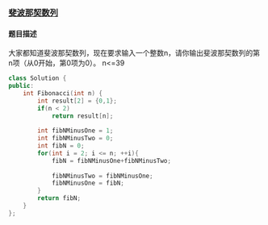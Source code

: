 ### [斐波那契数列](https://www.nowcoder.com/practice/c6c7742f5ba7442aada113136ddea0c3?tpId=13&tqId=11160&tPage=1&rp=1&ru=%2Fta%2Fcoding-interviews&qru=%2Fta%2Fcoding-interviews%2Fquestion-ranking)
#### 题目描述
大家都知道斐波那契数列，现在要求输入一个整数n，请你输出斐波那契数列的第n项（从0开始，第0项为0）。
n<=39
```c++
class Solution {
public:
    int Fibonacci(int n) {
		int result[2] = {0,1};
        if(n < 2)
            return result[n];
         
        int fibNMinusOne = 1;
        int fibNMinusTwo = 0;
        int fibN = 0;
        for(int i = 2; i <= n; ++i){
            fibN = fibNMinusOne+fibNMinusTwo;
            
            fibNMinusTwo = fibNMinusOne;
            fibNMinusOne = fibN;
        }
        return fibN;
    }
};
```